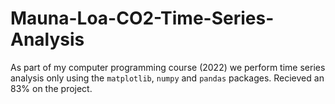 # Mauna-Loa-CO2-Time-Series-Analysis

As part of my computer programming course (2022) we perform time series analysis only using the ```matplotlib```, ```numpy``` and ```pandas``` packages. Recieved an 83% on the project.

